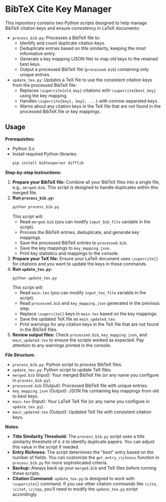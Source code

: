 # BibTeX Cite Key Manager

This repository contains two Python scripts designed to help manage BibTeX citation keys and ensure consistency in LaTeX documents:

*   `process_bib.py`: Processes a BibTeX file to:
    *   Identify and count duplicate citation keys.
    *   Deduplicate entries based on title similarity, keeping the most informative entry.
    *   Generate a key mapping (JSON file) to map old keys to the retained best keys.
    *   Output a processed BibTeX file (`processed.bib`) containing only unique entries.
*   `update_tex.py`: Updates a TeX file to use the consistent citation keys from the processed BibTeX file:
    *   Replaces `\supercite{old_key}` citations with `\supercite{best_key}` using the key mapping.
    *   Handles `\supercite{key1, key2, ...}` with comma-separated keys.
    *   Warns about any citation keys in the TeX file that are not found in the processed BibTeX file or key mappings.

## Usage

**Prerequisites:**

*   Python 3.x
*   Install required Python libraries:
    ```bash
    pip install bibtexparser difflib
    ```

**Step-by-step Instructions:**

1.  **Prepare your BibTeX file:**  Combine all your BibTeX files into a single file, e.g., `merged.bib`. This script is designed to handle duplicates within this merged file.
2.  **Run `process_bib.py`:**
    ```bash
    python process_bib.py
    ```
    This script will:
    *   Read `merged.bib` (you can modify `input_bib_file` variable in the script).
    *   Process the BibTeX entries, deduplicate, and generate key mappings.
    *   Save the processed BibTeX entries to `processed.bib`.
    *   Save the key mappings to `key_mapping.json`.
    *   Print key statistics and mappings to the console.
3.  **Prepare your TeX file:** Ensure your LaTeX document uses `\supercite{}` for citations and you want to update the keys in these commands.
4.  **Run `update_tex.py`:**
    ```bash
    python update_tex.py
    ```
    This script will:
    *   Read `main.tex` (you can modify `input_tex_file` variable in the script).
    *   Read `processed.bib` and `key_mapping.json` generated in the previous step.
    *   Replace `\supercite{}` keys in `main.tex` based on the key mappings.
    *   Save the updated TeX file as `main_updated.tex`.
    *   Print warnings for any citation keys in the TeX file that are not found in the BibTeX files.
5.  **Review output files:** Check `processed.bib`, `key_mapping.json`, and `main_updated.tex` to ensure the scripts worked as expected. Pay attention to any warnings printed in the console.

**File Structure:**

*   `process_bib.py`: Python script to process BibTeX files.
*   `update_tex.py`: Python script to update TeX files.
*   `merged.bib` (Input): Your merged BibTeX file (or any name you configure in `process_bib.py`).
*   `processed.bib` (Output): Processed BibTeX file with unique entries.
*   `key_mapping.json` (Output): JSON file containing key mappings from old to best keys.
*   `main.tex` (Input): Your LaTeX TeX file (or any name you configure in `update_tex.py`).
*   `main_updated.tex` (Output): Updated TeX file with consistent citation keys.

**Notes:**

*   **Title Similarity Threshold:**  The `process_bib.py` script uses a title similarity threshold of `0.8` to identify duplicate papers. You can adjust this value in the script if needed.
*   **Entry Richness:** The script determines the "best" entry based on the number of fields. You can customize the `get_entry_richness` function in `process_bib.py` for more sophisticated criteria.
*   **Backup:** Always back up your `merged.bib` and TeX files before running these scripts.
*   **Citation Command:** `update_tex.py` is designed to work with `\supercite{}` command. If you use other citation commands like `\cite`, `\citet`, `\citep`, you'll need to modify the `update_tex.py` script accordingly.
